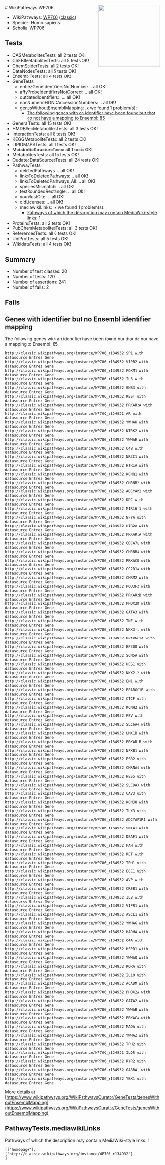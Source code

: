 <img style="float: right; width: 200px" src="https://upload.wikimedia.org/wikipedia/commons/thumb/8/83/Wplogo_with_text_500.png/640px-Wplogo_with_text_500.png" />
# WikiPathways WP706

* WikiPathways: [WP706](https://wikipathways.org/pathways/WP706) ([classic](https://classic.wikipathways.org/instance/WP706))
* Species: Homo sapiens
* Scholia: [WP706](https://scholia.toolforge.org/wikipathways/WP706)
## Tests
* CASMetabolitesTests: all 2 tests OK!
* ChEBIMetabolitesTests: all 5 tests OK!
* ChemSpiderTests: all 2 tests OK!
* DataNodesTests: all 5 tests OK!
* EnsemblTests: all 4 tests OK!
* GeneTests
    * entrezGeneIdentifiersNotNumber: .. all OK!
    * affyProbeIdentifiersNotCorrect: .. all OK!
    * outdatedIdentifiers: .... all OK!
    * nonNumericHGNCAccessionNumbers: .. all OK!
    * genesWithoutEnsemblMapping: .x we found 1 problem(s):
        * [The following genes with an identifier have been found but that do not have a mapping to Ensembl: 85](#c4e543eb)
* GeneralTests: all 15 tests OK!
* HMDBSecMetabolitesTests: all 3 tests OK!
* InteractionTests: all 8 tests OK!
* KEGGMetaboliteTests: all 2 tests OK!
* LIPIDMAPSTests: all 1 tests OK!
* MetaboliteStructureTests: all 1 tests OK!
* MetabolitesTests: all 15 tests OK!
* OudatedDataSourcesTests: all 24 tests OK!
* PathwayTests
    * deletedPathways: .. all OK!
    * linksToDeletedPathways: .. all OK!
    * linksToDeletedPathways_All: .. all OK!
    * speciesMismatch: .. all OK!
    * testRoundedRectangle: .. all OK!
    * youMustCite: .. all OK!
    * oldLicenses: .. all OK!
    * mediawikiLinks: .x we found 1 problem(s):
        * [Pathways of which the description may contain MediaWiki-style links: 1](#da69cf45)
* ProteinsTests: all 2 tests OK!
* PubChemMetabolitesTests: all 3 tests OK!
* ReferencesTests: all 6 tests OK!
* UniProtTests: all 5 tests OK!
* WikidataTests: all 4 tests OK!


## Summary

* Number of test classes: 20
* Number of tests: 120
* Number of assertions: 241
* Number of fails: 2

## Fails

<a name="c4e543eb" />

## Genes with identifier but no Ensembl identifier mapping

The following genes with an identifier have been found but that do not have a mapping to Ensembl: 85
```
http://classic.wikipathways.org/instance/WP706_r134932 SP1 with datasource Entrez Gene
http://classic.wikipathways.org/instance/WP706_r134932 VIPR2 with datasource Entrez Gene
http://classic.wikipathways.org/instance/WP706_r134932 FOXM1 with datasource Entrez Gene
http://classic.wikipathways.org/instance/WP706_r134932 IL6 with datasource Entrez Gene
http://classic.wikipathways.org/instance/WP706_r134932 GNB3 with datasource Entrez Gene
http://classic.wikipathways.org/instance/WP706_r134932 REST with datasource Entrez Gene
http://classic.wikipathways.org/instance/WP706_r134932 PRKAR2A with datasource Entrez Gene
http://classic.wikipathways.org/instance/WP706_r134932 AR with datasource Entrez Gene
http://classic.wikipathways.org/instance/WP706_r134932 YWHAH with datasource Entrez Gene
http://classic.wikipathways.org/instance/WP706_r134932 NTRK2 with datasource Entrez Gene
http://classic.wikipathways.org/instance/WP706_r134932 YWHAE with datasource Entrez Gene
http://classic.wikipathways.org/instance/WP706_r134932 C4B with datasource Entrez Gene
http://classic.wikipathways.org/instance/WP706_r134932 NR3C1 with datasource Entrez Gene
http://classic.wikipathways.org/instance/WP706_r134932 HTR1A with datasource Entrez Gene
http://classic.wikipathways.org/instance/WP706_r134932 KCNQ1 with datasource Entrez Gene
http://classic.wikipathways.org/instance/WP706_r134932 CHRNB2 with datasource Entrez Gene
http://classic.wikipathways.org/instance/WP706_r134932 ADCYAP1 with datasource Entrez Gene
http://classic.wikipathways.org/instance/WP706_r134932 DDC with datasource Entrez Gene
http://classic.wikipathways.org/instance/WP706_r134932 MIR16-1 with datasource Entrez Gene
http://classic.wikipathways.org/instance/WP706_r134932 NFYA with datasource Entrez Gene
http://classic.wikipathways.org/instance/WP706_r134932 HTR2A with datasource Entrez Gene
http://classic.wikipathways.org/instance/WP706_r134932 PRKAR1A with datasource Entrez Gene
http://classic.wikipathways.org/instance/WP706_r134932 CDCA7L with datasource Entrez Gene
http://classic.wikipathways.org/instance/WP706_r134932 CHRNB4 with datasource Entrez Gene
http://classic.wikipathways.org/instance/WP706_r134932 PRKACB with datasource Entrez Gene
http://classic.wikipathways.org/instance/WP706_r134932 CC2D1A with datasource Entrez Gene
http://classic.wikipathways.org/instance/WP706_r134932 CHRM2 with datasource Entrez Gene
http://classic.wikipathways.org/instance/WP706_r134932 POU3F2 with datasource Entrez Gene
http://classic.wikipathways.org/instance/WP706_r134932 PRKAR2B with datasource Entrez Gene
http://classic.wikipathways.org/instance/WP706_r134932 PHOX2B with datasource Entrez Gene
http://classic.wikipathways.org/instance/WP706_r134932 GATA3 with datasource Entrez Gene
http://classic.wikipathways.org/instance/WP706_r134932 TNF with datasource Entrez Gene
http://classic.wikipathways.org/instance/WP706_r134932 NKX3-1 with datasource Entrez Gene
http://classic.wikipathways.org/instance/WP706_r134932 PPARGC1A with datasource Entrez Gene
http://classic.wikipathways.org/instance/WP706_r134932 EP300 with datasource Entrez Gene
http://classic.wikipathways.org/instance/WP706_r134932 SCN5A with datasource Entrez Gene
http://classic.wikipathways.org/instance/WP706_r134932 HES1 with datasource Entrez Gene
http://classic.wikipathways.org/instance/WP706_r134932 NKX2-2 with datasource Entrez Gene
http://classic.wikipathways.org/instance/WP706_r134932 EN1 with datasource Entrez Gene
http://classic.wikipathways.org/instance/WP706_r134932 PPARGC1B with datasource Entrez Gene
http://classic.wikipathways.org/instance/WP706_r134932 CTCF with datasource Entrez Gene
http://classic.wikipathways.org/instance/WP706_r134932 KCNH2 with datasource Entrez Gene
http://classic.wikipathways.org/instance/WP706_r134932 FEV with datasource Entrez Gene
http://classic.wikipathways.org/instance/WP706_r134932 SLC6A4 with datasource Entrez Gene
http://classic.wikipathways.org/instance/WP706_r134932 LMX1B with datasource Entrez Gene
http://classic.wikipathways.org/instance/WP706_r134932 PRKAR1B with datasource Entrez Gene
http://classic.wikipathways.org/instance/WP706_r134932 NFKB1 with datasource Entrez Gene
http://classic.wikipathways.org/instance/WP706_r134932 ESR2 with datasource Entrez Gene
http://classic.wikipathways.org/instance/WP706_r134932 CHRNA4 with datasource Entrez Gene
http://classic.wikipathways.org/instance/WP706_r134932 HES5 with datasource Entrez Gene
http://classic.wikipathways.org/instance/WP706_r134932 SLC9A3 with datasource Entrez Gene
http://classic.wikipathways.org/instance/WP706_r134932 CAV3 with datasource Entrez Gene
http://classic.wikipathways.org/instance/WP706_r134932 KCNJ8 with datasource Entrez Gene
http://classic.wikipathways.org/instance/WP706_r134932 TLX3 with datasource Entrez Gene
http://classic.wikipathways.org/instance/WP706_r134932 ADCYAP1R1 with datasource Entrez Gene
http://classic.wikipathways.org/instance/WP706_r134932 SNTA1 with datasource Entrez Gene
http://classic.wikipathways.org/instance/WP706_r134932 DEAF1 with datasource Entrez Gene
http://classic.wikipathways.org/instance/WP706_r134932 PAH with datasource Entrez Gene
http://classic.wikipathways.org/instance/WP706_r134932 RET with datasource Entrez Gene
http://classic.wikipathways.org/instance/WP706_r134932 TPH1 with datasource Entrez Gene
http://classic.wikipathways.org/instance/WP706_r134932 ECE1 with datasource Entrez Gene
http://classic.wikipathways.org/instance/WP706_r134932 AVP with datasource Entrez Gene
http://classic.wikipathways.org/instance/WP706_r134932 CREB1 with datasource Entrez Gene
http://classic.wikipathways.org/instance/WP706_r134932 IL8 with datasource Entrez Gene
http://classic.wikipathways.org/instance/WP706_r134932 VIPR1 with datasource Entrez Gene
http://classic.wikipathways.org/instance/WP706_r134932 ASCL1 with datasource Entrez Gene
http://classic.wikipathways.org/instance/WP706_r134932 YWHAG with datasource Entrez Gene
http://classic.wikipathways.org/instance/WP706_r134932 HADHA with datasource Entrez Gene
http://classic.wikipathways.org/instance/WP706_r134932 C4A with datasource Entrez Gene
http://classic.wikipathways.org/instance/WP706_r134932 HSPD1 with datasource Entrez Gene
http://classic.wikipathways.org/instance/WP706_r134932 YWHAQ with datasource Entrez Gene
http://classic.wikipathways.org/instance/WP706_r134932 RORA with datasource Entrez Gene
http://classic.wikipathways.org/instance/WP706_r134932 IL10 with datasource Entrez Gene
http://classic.wikipathways.org/instance/WP706_r134932 ACADM with datasource Entrez Gene
http://classic.wikipathways.org/instance/WP706_r134932 PHOX2A with datasource Entrez Gene
http://classic.wikipathways.org/instance/WP706_r134932 GATA2 with datasource Entrez Gene
http://classic.wikipathways.org/instance/WP706_r134932 YWHAB with datasource Entrez Gene
http://classic.wikipathways.org/instance/WP706_r134932 PRKACA with datasource Entrez Gene
http://classic.wikipathways.org/instance/WP706_r134932 MAOA with datasource Entrez Gene
http://classic.wikipathways.org/instance/WP706_r134932 YWHAZ with datasource Entrez Gene
http://classic.wikipathways.org/instance/WP706_r134932 TPH2 with datasource Entrez Gene
http://classic.wikipathways.org/instance/WP706_r134932 IL6R with datasource Entrez Gene
http://classic.wikipathways.org/instance/WP706_r134932 RYR2 with datasource Entrez Gene
http://classic.wikipathways.org/instance/WP706_r134932 GABRA1 with datasource Entrez Gene
http://classic.wikipathways.org/instance/WP706_r134932 YBX1 with datasource Entrez Gene
```

More details at [https://www.wikipathways.org/WikiPathwaysCurator/GeneTests/genesWithoutEnsemblMapping](https://www.wikipathways.org/WikiPathwaysCurator/GeneTests/genesWithoutEnsemblMapping)

<a name="da69cf45" />

## PathwayTests.mediawikiLinks

Pathways of which the description may contain MediaWiki-style links: 1
```
[["homepage"],
["http://classic.wikipathways.org/instance/WP706_r134932"]
]
```

